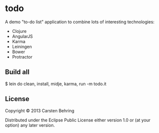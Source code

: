 # todo
A demo "to-do list" application to combine lots of interesting technologies:

* Clojure
* AngularJS
* Karma
* Leiningen
* Bower
* Protractor

## Build all
 $ lein do clean, install, midje, karma, run -m todo.it

## License

Copyright © 2013 Carsten Behring

Distributed under the Eclipse Public License either version 1.0 or (at
your option) any later version.
